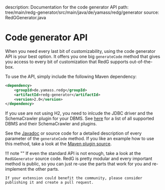 description: Documentation for the code generator API
path: tree/main/redg-generator/src/main/java/de/yamass/redg/generator
source: RedGGenerator.java

# Code generator API

When you need every last bit of customizability, using the code generator API is your best option. It offers you
one big `generateCode` method that gives you access to every bit of customization that RedG supports out-of-the-box.

To use the API, simply include the following Maven dependency:
````xml
<dependency>
    <groupId>de.yamass.redg</groupId>
    <artifactId>redg-generator</artifactId>
    <version>2.0</version>
</dependency>
````

If you use are not using H2, you need to inlcude the JDBC driver and the SchemaCrawler plugin for your DBMS. See [here](../compatibility.md) for a
list of all supported DBMS and their SchemaCrawler and plugins.

See the [Javadoc](../../apidocs) or source code for a detailed description of every parameter of the `generateCode` method.
If you like an example how to use this method, take a look at the 
[Maven plugin source](https://github.com/yamass/redg/tree/main/redg-maven-plugin/src/main/java/de/yamass/redg/plugin/RedGGeneratorMojo.java).

!!! note ""
    If even the standard API is not enough, take a look at the `RedGGenerator` source code. RedG is pretty modular
    and every important method is public, so you can just re-use the parts that work for you and re-implement the other parts.
    
    If your extension could benefit the community, please consider publishing it and create a pull request.